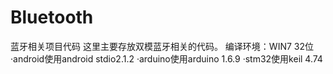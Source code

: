# Bluetooth
蓝牙相关项目代码
这里主要存放双模蓝牙相关的代码。
编译环境：WIN7 32位
·android使用android stdio2.1.2
·arduino使用arduino 1.6.9
·stm32使用keil 4.74
